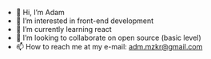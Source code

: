 - 👋 Hi, I’m Adam
- 👀 I’m interested in  front-end development
- 🌱 I’m currently learning react
- 💞️ I’m looking to collaborate on open source (basic level)
- 📫 How to reach me at my e-mail: adm.mzkr@gmail.com

<!---
AdamMzkr/AdamMzkr is a ✨ special ✨ repository because its `README.md` (this file) appears on your GitHub profile.
You can click the Preview link to take a look at your changes.
--->
